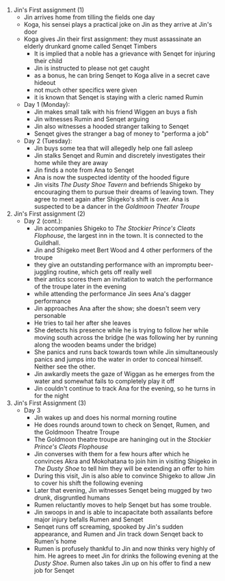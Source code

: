 1. Jin's First assignment (1)
    - Jin arrives home from tilling the fields one day
    - Koga, his sensei plays a practical joke on Jin as they arrive at Jin's door
    - Koga gives Jin their first assignment: they must assassinate an elderly drunkard gnome called Senqet Timbers
        - It is implied that a noble has a grievance with Senqet for injuring their child
        - Jin is instructed to please not get caught
        - as a bonus, he can bring Senqet to Koga alive in a secret cave hideout
        - not much other specifics were given
        - it is known that Senqet is staying with a cleric named Rumin
    - Day 1 (Monday):
        - Jin makes small talk with his friend Wiggen an buys a fish
        - Jin witnesses Rumin and Senqet arguing
        - Jin also witnesses a hooded stranger talking to Senqet
        - Senqet gives the stranger a bag of money to "performa a job"
    - Day 2 (Tuesday):
        - Jin buys some tea that will allegedly help one fall asleep
        - Jin stalks Senqet and Rumin and discretely investigates their home while they are away
        - Jin finds a note from Ana to Senqet
        - Ana is now the suspected identity of the hooded figure
        - Jin visits *The Dusty Shoe Tavern* and befriends Shigeko by encouraging them to pursue their dreams of leaving town. They agree to meet again after Shigeko's shift is over. Ana is suspected to be a dancer in the *Goldmoon Theater Troupe*
1. Jin's First assignment (2)
    - Day 2 (cont.):
        - Jin accompanies Shigeko to *The Stockier Prince's Cleats Flophouse*, the largest inn in the town. It is connected to the Guildhall. 
        - Jin and Shigeko meet Bert Wood and 4 other performers of the troupe
        - they give an outstanding performance with an impromptu beer-juggling routine, which gets off really well
        - their antics scores them an invitation to watch the performance of the troupe later in the evening
        - while attending the performance Jin sees Ana's dagger performance
        - Jin approaches Ana after the show; she doesn't seem very personable
        - He tries to tail her after she leaves
        - She detects his presence while he is trying to follow her while moving south across the bridge (he was following her by running along the wooden beams under the bridge)
        - She panics and runs back towards town while Jin simultaneously panics and jumps into the water in order to conceal himself. Neither see the other.
        - Jin awkardly meets the gaze of Wiggan as he emerges from the water and somewhat fails to completely play it off
        - Jin couldn't continue to track Ana for the evening, so he turns in for the night
1. Jin's First Assignment (3)
    - Day 3
        - Jin wakes up and does his normal morning routine
        - He does rounds around town to check on Senqet, Rumen, and the Goldmoon Theatre Troupe
        - The Goldmoon theatre troupe are haninging out in the *Stockier Prince's Cleats Flophouse*
        - Jin converses with them for a few hours after which he convinces Akra and Mokohatana to join him in visiting Shigeko in *The Dusty Shoe* to tell him they will be extending an offer to him
        - During this visit, Jin is also able to convince Shigeko to allow Jin to cover his shift the following evening
        - Later that evening, Jin witnesses Senqet being mugged by two drunk, disgruntled humans
        - Rumen reluctantly moves to help Senqet but has some trouble.
        - Jin swoops in and is able to incapacitate both assailants before major injury befalls Rumen and Senqet
        - Senqet runs off screaming, spooked by Jin's sudden appearance, and Rumen and Jin track down Senqet back to Rumen's home
        - Rumen is profusely thankful to Jin and now thinks very highly of him. He agrees to meet Jin for drinks the following evening at the *Dusty Shoe*. Rumen also takes Jin up on his offer to find a new job for Senqet